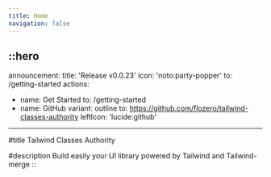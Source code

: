 ```yaml
---
title: Home
navigation: false
---
```


::hero
---
announcement:
  title: 'Release v0.0.23'
  icon: 'noto:party-popper'
  to: /getting-started
actions:
  - name: Get Started
    to: /getting-started
  - name: GitHub
    variant: outline
    to: https://github.com/flozero/tailwind-classes-authority
    leftIcon: 'lucide:github'
---

#title
Tailwind Classes Authority

#description
Build easily your UI library powered by Tailwind and Tailwind-merge
::

